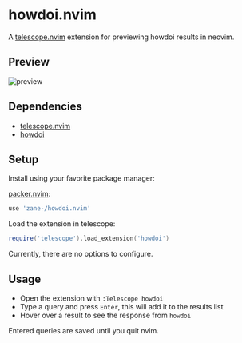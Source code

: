 # howdoi.nvim
A [telescope.nvim](https://github.com/nvim-telescope/telescope.nvim) extension for previewing howdoi results in neovim.

## Preview
![preview](https://user-images.githubusercontent.com/6345012/172076072-fab9e424-3f38-42c2-a2e2-1d65a6633208.gif)

## Dependencies
* [telescope.nvim](https://github.com/nvim-telescope/telescope.nvim)
* [howdoi](https://github.com/gleitz/howdoi)

## Setup

Install using your favorite package manager:

[packer.nvim](https://github.com/wbthomason/packer.nvim):
```lua
use 'zane-/howdoi.nvim'
```

Load the extension in telescope:

```lua
require('telescope').load_extension('howdoi')
```

Currently, there are no options to configure.

## Usage
* Open the extension with `:Telescope howdoi`
* Type a query and press `Enter`, this will add it to the results list
* Hover over a result to see the response from `howdoi`

Entered queries are saved until you quit nvim.
